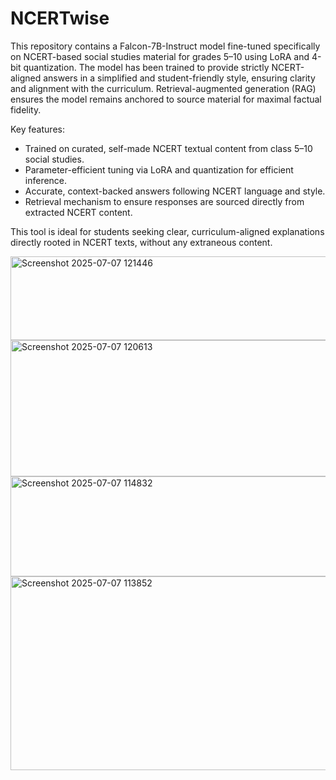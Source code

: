 # NCERTwise
This repository contains a Falcon-7B-Instruct model fine-tuned specifically on NCERT-based social studies material for grades 5–10 using LoRA and 4-bit quantization. The model has been trained to provide strictly NCERT-aligned answers in a simplified and student-friendly style, ensuring clarity and alignment with the curriculum. Retrieval-augmented generation (RAG) ensures the model remains anchored to source material for maximal factual fidelity.

Key features:
- Trained on curated, self-made NCERT textual content from class 5–10 social studies.
- Parameter-efficient tuning via LoRA and quantization for efficient inference.
- Accurate, context-backed answers following NCERT language and style.
- Retrieval mechanism to ensure responses are sourced directly from extracted NCERT content.

This tool is ideal for students seeking clear, curriculum-aligned explanations directly rooted in NCERT texts, without any extraneous content.

<img width="1881" height="134" alt="Screenshot 2025-07-07 121446" src="https://github.com/user-attachments/assets/719083a9-8112-4dc2-aaeb-bf1640ae47a2" />
<img width="835" height="218" alt="Screenshot 2025-07-07 120613" src="https://github.com/user-attachments/assets/aea6cea3-6cdb-4c0b-b55d-d727f0928933" />
<img width="1749" height="160" alt="Screenshot 2025-07-07 114832" src="https://github.com/user-attachments/assets/fdd6b937-420a-4305-85a3-e50c8638bcff" />
<img width="568" height="310" alt="Screenshot 2025-07-07 113852" src="https://github.com/user-attachments/assets/0ec3ce86-d3ff-49d8-b77e-34ca80eb63ee" />
